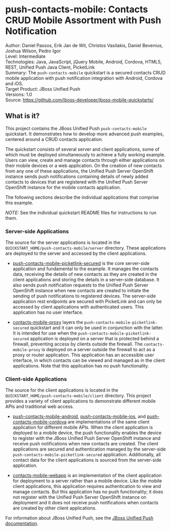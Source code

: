 push-contacts-mobile: Contacts CRUD Mobile Assortment with Push Notification
===========================================================
Author: Daniel Passos, Erik Jan de Wit, Christos Vasilakis, Daniel Bevenius, Joshua Wilson, Pedro Igor  
Level: Intermediate  
Technologies: Java, JavaScript, jQuery Mobile, Android, Cordova, HTML5, REST, Unified Push Java Client, PicketLink    
Summary: The `push-contacts-mobile` quickstart is a secured contacts CRUD mobile application with push notification integration with Android, Cordova and iOS.  
Target Product: JBoss Unified Push   
Versions: 1.0  
Source: <https://github.com/jboss-developer/jboss-mobile-quickstarts/>  

## What is it?

This project contains the JBoss Unified Push `push-contacts-mobile` quickstart. It demonstrates how to develop more advanced push examples, centered around a CRUD contacts application.

The quickstart consists of several server and client applications, some of which must be deployed simultaneously to achieve a fully working example. Users can view, create and manage contacts through either applications on their mobile devices or a web application. On the creation of new contacts from any one of these applications, the Unified Push Server OpenShift instance sends push notifications containing details of newly added contacts to devices that are registered with the Unified Push Server OpenShift instance for the mobile contacts application.

The following sections describe the individual applications that comprise this example.  

_NOTE:_ See the individual quickstart README files for instructions to run them.

### Server-side Applications

The source for the server applications is located in the `QUICKSTART_HOME/push-contacts-mobile/server` directory. These applications are deployed to the server and accessed by the client applications.

* [push-contacts-mobile-picketlink-secured](server/push-contacts-mobile-picketlink-secured/README.md) is the core server-side application and fundamental to the example. It manages the contacts data, receiving the details of new contacts as they are created in the client applications and storing the details in a server-side database. It also sends push notification requests to the Unified Push Server OpenShift instance when new contacts are created to initiate the sending of push notifications to registered devices. The server-side application rest endpoints are secured with PicketLink and can only be accessed by client applications with authenticated users. This application has no user interface.

* [contacts-mobile-proxy](server/contacts-mobile-proxy/README.md) layers the `push-contacts-mobile-picketlink-secured` quickstart and it can only be used in conjunction with the latter. It is intended for use when the `push-contacts-mobile-picketlink-secured` application is deployed on a server that is protected behind a firewall, preventing access by clients outside the firewall. The `contacts-mobile-proxy` is deployed on a server outside the firewall to act as a proxy or router application. This application has an accessible user interface, in which contacts can be viewed and managed as in the client applications. Note that this application has no push functionality. 


### Client-side Applications

The source for the client applications is located in the `QUICKSTART_HOME/push-contacts-mobile/client` directory. This project provides a variety of client applications to demonstrate different mobile APIs and traditional web access.

* [push-contacts-mobile-android](client/push-contacts-mobile-android/README.md), [push-contacts-mobile-ios](client/push-contacts-mobile-ios/README.md), and [push-contacts-mobile-cordova](client/push-contacts-mobile-cordova/README.md) are implementations of the same client application for different mobile APIs. When the client application is deployed to a mobile device, the push functionality enables the device to register with the JBoss Unified Push Server OpenShift instance and receive push notifications when new contacts are created. The client applications are secured and authentication managed by the server-side `push-contacts-mobile-picketlink-secured` application. Additionally, all contact data for the client applications is sourced from the server-side application. 

* [contacts-mobile-webapp](client/contacts-mobile-webapp/README.md) is an implementation of the client application for deployment to a server rather than a mobile device. Like the mobile client applications, this application requires authentication to view and manage contacts. But this application has no push functionality; it does not register with the Unified Push Server OpenShift instance on deployment and it does not receive push notifications when contacts are created by other client applications. 

For information about JBoss Unified Push, see the [JBoss Unified Push documentation](https://access.redhat.com/documentation/en-US/Red_Hat_JBoss_Unified_Push/).

